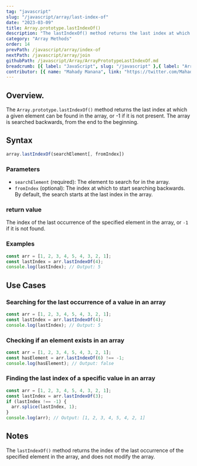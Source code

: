 ```yaml
---
tag: "javascript"
slug: "/javascript/array/last-index-of"
date: "2023-03-09"
title: Array.prototype.lastIndexOf()
description: "The lastIndexOf() method returns the last index at which a given element can be found in the array, or -1 if it is not present."
category: "Array Methods"
order: 14
prevPath: /javascript/array/index-of
nextPath: /javascript/array/join
githubPath: /javascript/Array/ArrayPrototypeLastIndexOf.md
breadcrumb: [{ label: "JavaScript", slug: "/javascript" },{ label: "Array Methods", slug: "/javascript/array" }]
contributor: [{ name: "Mahady Manana", link: "https://twitter.com/MahadyManana" }, { name: "Haja", link: "https://twitter.com/Haja261M" }]
---
```




## Overview.

The `Array.prototype.lastIndexOf()` method returns the last index at which a given element can be found in the array, or -1 if it is not present. The array is searched backwards, from the end to the beginning.


## Syntax

```javascript
array.lastIndexOf(searchElement[, fromIndex])
```

### Parameters

- `searchElement` (required): The element to search for in the array.
- `fromIndex` (optional): The index at which to start searching backwards. By default, the search starts at the last index in the array.

### return value

The index of the last occurrence of the specified element in the array, or `-1` if it is not found.

### Examples

```javascript
const arr = [1, 2, 3, 4, 5, 4, 3, 2, 1];
const lastIndex = arr.lastIndexOf(4);
console.log(lastIndex); // Output: 5
```



## Use Cases

### Searching for the last occurrence of a value in an array

```javascript
const arr = [1, 2, 3, 4, 5, 4, 3, 2, 1];
const lastIndex = arr.lastIndexOf(4);
console.log(lastIndex); // Output: 5
```

### Checking if an element exists in an array


```javascript
const arr = [1, 2, 3, 4, 5, 4, 3, 2, 1];
const hasElement = arr.lastIndexOf(6) !== -1;
console.log(hasElement); // Output: false
```

### Finding the last index of a specific value in an array

```javascript
const arr = [1, 2, 3, 4, 5, 4, 3, 2, 1];
const lastIndex = arr.lastIndexOf(3);
if (lastIndex !== -1) {
  arr.splice(lastIndex, 1);
}
console.log(arr); // Output: [1, 2, 3, 4, 5, 4, 2, 1]
```

## Notes

The `lastIndexOf()` method returns the index of the last occurrence of the specified element in the array, and does not modify the array.

